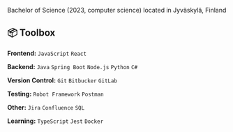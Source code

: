 Bachelor of Science (2023, computer science) located in Jyväskylä, Finland

## 📦 Toolbox

**Frontend:** `JavaScript` `React`

**Backend:** `Java` `Spring Boot` `Node.js` `Python` `C#`

**Version Control:** `Git` `Bitbucker` `GitLab`

**Testing:** `Robot Framework` `Postman`

**Other:** `Jira` `Confluence` `SQL`

**Learning:** `TypeScript` `Jest`  `Docker`
